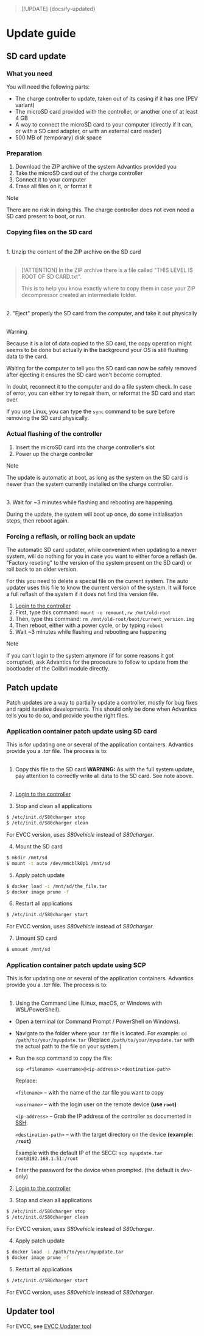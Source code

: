 > [!UPDATE] {docsify-updated}
# Update guide

## SD card update

### What you need

You will need the following parts:

* The charge controller to update, taken out of its casing if it has one (PEV variant)
* The microSD card provided with the controller, or another one of at least 4 GB
* A way to connect the microSD card to your computer (directly if it can, or with a SD card adapter,
or with an external card reader)
* 500 MB of (temporary) disk space

### Preparation

1. Download the ZIP archive of the system Advantics provided you
1. Take the microSD card out of the charge controller
1. Connect it to your computer
1. Erase all files on it, or format it

> [!NOTE]
> There are no risk in doing this. The charge controller does not even need a SD card present to boot, or run.

### Copying files on the SD card

<br/>
1. Unzip the content of the ZIP archive on the SD card
<br/>
<br/>

> [!ATTENTION]
> In the ZIP archive there is a file called "THIS LEVEL IS ROOT OF SD CARD.txt".
>
> This is to help you know exactly where to copy them in case your ZIP decompressor created an intermediate folder.

<br/>
2. "Eject" properly the SD card from the computer, and take it out physically
<br/>
<br/>

> [!WARNING]
> Because it is a lot of data copied to the SD card, the copy operation might seems to be done but
> actually in the background your OS is still flushing data to the card.
>
> Waiting for the computer to tell you the SD card can now be safely removed after ejecting it ensures
> the SD card won't become corrupted.
>
> In doubt, reconnect it to the computer and do a file system check. In case of error, you can either
> try to repair them, or reformat the SD card and start over.
>
> If you use Linux, you can type the `sync` command to be sure before removing the SD card
> physically.

### Actual flashing of the controller

1. Insert the microSD card into the charge controller's slot
1. Power up the charge controller

> [!NOTE]
> The update is automatic at boot, as long as the system on the SD card is newer than the system currently installed on the charge controller.

<br/>
3. Wait for ~3 minutes while flashing and rebooting are happening.

During the update, the system will boot up once, do some initialisation steps, then reboot again.

### Forcing a reflash, or rolling back an update

The automatic SD card updater, while convenient when updating to a newer system, will do nothing
for you in case you want to either force a reflash (ie. "Factory reseting" to the version of the
system present on the SD card) or roll back to an older version.

For this you need to delete a special file on the current system. The auto updater uses this file to
know the current version of the system. It will force a full reflash of the system if it does not
find this version file.

1. [Login to the controller](charge-controllers/sys3_user/access.md)
1. First, type this command: `mount -o remount,rw /mnt/old-root`
1. Then, type this command: `rm /mnt/old-root/boot/current_version.img`
1. Then reboot, either with a power cycle, or by typing `reboot`
1. Wait ~3 minutes while flashing and rebooting are happening

> [!NOTE]
> If you can't login to the system anymore (if for some reasons it got corrupted), ask Advantics
> for the procedure to follow to update from the bootloader of the Colibri module directly.

## Patch update

Patch updates are a way to partially update a controller, mostly for bug fixes and rapid iterative
developments. This should only be done when Advantics tells you to do so, and provide you the right
files.

### Application container patch update using SD card

This is for updating one or several of the application containers. Advantics provide you a _.tar_
file. The process is to:
<br/><br/>

1. Copy this file to the SD card
**WARNING:** As with the full system update, pay attention to correctly write all data to the SD card. See note above.
<br/><br/>

2. [Login to the controller](charge-controllers/sys3_user/access.md)

3. Stop and clean all applications
```bash
$ /etc/init.d/S80charger stop
$ /etc/init.d/S80charger clean
```
For EVCC version, uses _S80vehicle_ instead of _S80charger_.

4. Mount the SD card
```bash
$ mkdir /mnt/sd
$ mount -t auto /dev/mmcblk0p1 /mnt/sd
```

5. Apply patch update
```bash
$ docker load -i /mnt/sd/the_file.tar
$ docker image prune -f
```

6. Restart all applications
```bash
$ /etc/init.d/S80charger start
```
For EVCC version, uses _S80vehicle_ instead of _S80charger_.

7. Umount SD card
```bash
$ umount /mnt/sd
```

### Application container patch update using SCP

This is for updating one or several of the application containers. Advantics provide you a _.tar_
file. The process is to:
<br/><br/>

1. Using the Command Line (Linux, macOS, or Windows with WSL/PowerShell).

- Open a terminal (or Command Prompt / PowerShell on Windows).

- Navigate to the folder where your .tar file is located. For example: `cd /path/to/your/myupdate.tar` (Replace `/path/to/your/myupdate.tar` with the actual path to the file on your system.)

- Run the scp command to copy the file:

    `scp <filename> <username>@<ip-address>:<destination-path>`

    Replace:

    `<filename>` – with the name of the .tar file you want to copy

    `<username>` – with the login user on the remote device **(use `root`)**

    `<ip-address>` – Grab the IP address of the controller as documented in [SSH](charge-controllers/sys3_user/access.md#SSH).

    `<destination-path>` – with the target directory on the device **(example: `/root`)**

    Example with the default IP of the SECC: `scp myupdate.tar root@192.168.1.51:/root`

- Enter the password for the device when prompted. (the default is _dev-only_)

2. [Login to the controller](charge-controllers/sys3_user/access.md)

3. Stop and clean all applications
```bash
$ /etc/init.d/S80charger stop
$ /etc/init.d/S80charger clean
```
For EVCC version, uses _S80vehicle_ instead of _S80charger_.


4. Apply patch update
```bash
$ docker load -i /path/to/your/myupdate.tar
$ docker image prune -f
```

5. Restart all applications
```bash
$ /etc/init.d/S80charger start
```
For EVCC version, uses _S80vehicle_ instead of _S80charger_.


## Updater tool

For EVCC, see [EVCC Updater tool](charge-controllers/evcc_updater.md)
